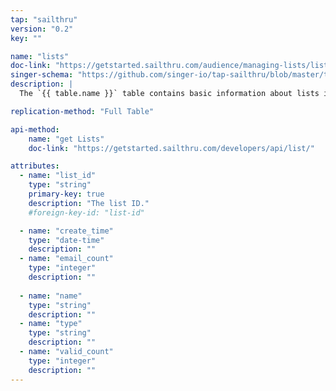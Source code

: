 ```yaml
---
tap: "sailthru"
version: "0.2"
key: ""

name: "lists"
doc-link: "https://getstarted.sailthru.com/audience/managing-lists/lists-overview/"
singer-schema: "https://github.com/singer-io/tap-sailthru/blob/master/tap_sailthru/schemas/lists.json"
description: |
  The `{{ table.name }}` table contains basic information about lists in your {{ integration.display_name }} account.

replication-method: "Full Table"

api-method:
    name: "get Lists"
    doc-link: "https://getstarted.sailthru.com/developers/api/list/"

attributes:
  - name: "list_id"
    type: "string"
    primary-key: true
    description: "The list ID."
    #foreign-key-id: "list-id"

  - name: "create_time"
    type: "date-time"
    description: ""
  - name: "email_count"
    type: "integer"
    description: ""
  
  - name: "name"
    type: "string"
    description: ""
  - name: "type"
    type: "string"
    description: ""
  - name: "valid_count"
    type: "integer"
    description: ""
---
```

